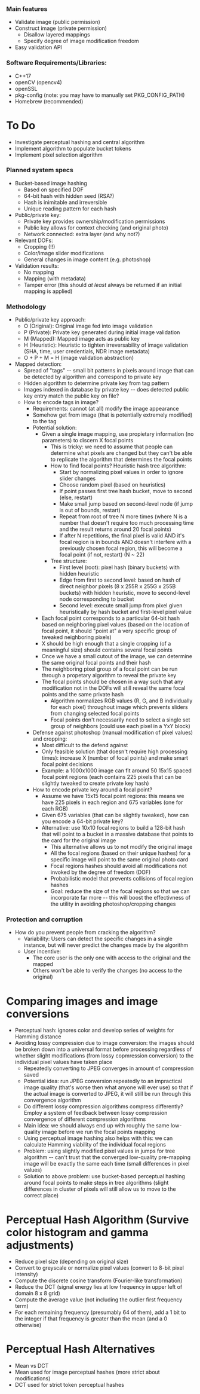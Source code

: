 ### Main features
- Validate image (public permission)
- Construct image (private permission)
  - Disallow layered mappings
  - Specify degree of image modification freedom
- Easy validation API

### Software Requirements/Libraries:
- C++17 
- openCV (opencv4)
- openSSL
- pkg-config (note: you may have to manually set PKG_CONFIG_PATH)
- Homebrew (recommended)

# To Do
- Investigate perceptual hashing and central algorithm
- Implement algorithm to populate bucket tokens
- Implement pixel selection algorithm
  
### Planned system specs
- Bucket-based image hashing
  - Based on specified DOF
  - 64-bit hash with hidden seed (RSA?)
  - Hash is inimitable and irreversible
  - Unique reading pattern for each hash
- Public/private key:
  - Private key provides ownership/modification permissions
  - Public key allows for context checking (and original photo)
  - Network connected: extra layer (and why not?)
- Relevant DOFs:
  - Cropping (!!)
  - Color/image slider modifications
  - General changes in image content (e.g. photoshop)
- Validation results:
  - No mapping
  - Mapping (with metadata)
  - Tamper error (this should *at least* always be returned if an initial mapping is applied)
  
### Methodology
- Public/private key approach:
    - O (Original): Original image fed into image validation
    - P (Private): Private key generated during initial image validation
    - M (Mapped): Mapped image acts as public key
    - H (Heuristic): Heuristic to tighten irreversability of image validation (SHA, time, user credentials, NDR image metadata)
    - O + P + M = H (image validation abstraction)
- Mapped detection: 
    - Spread of "tags" -- small bit patterns in pixels around image that can be detected by algorithm and correspond to private key
    - Hidden algorithm to determine private key from tag pattern
    - Images indexed in database by private key -- does detected public key entry match the public key on file?
    - How to encode tags in image? 
        - Requirements: cannot (at all) modify the image appearance
        - Somehow get from image (that is potentially extremely modified) to the tag
        - Potential solution:
            - Given a single image mapping, use propietary information (no parameters) to discern X focal points
                - This is tricky: we need to assume that people can determine what pixels are changed but they can't be able to replicate the algorithm that determines the focal points
                - How to find focal points? Heuristic hash tree algorithm:
                    - Start by normalizing pixel values in order to ignore slider changes
                    - Choose random pixel (based on heuristics)
                    - If point passes first tree hash bucket, move to second (else, restart)
                    - Make small jump based on second-level node (if jump is out of bounds, restart)
                    - Repeat from root of tree N more times (where N is a number that doesn't require too much processing time and the result returns around 20 focal points)
                    - If after N repetitions, the final pixel is valid AND it's focal region is in bounds AND doesn't interfere with a previously chosen focal region, this will become a focal point (if not, restart) (N ~ 22)
                - Tree structure:
                    - First level (root): pixel hash (binary buckets) with hidden heuristic
                    - Edge from first to second level: based on hash of direct neighbor pixels (8 x 255R x 255G x 255B buckets) with hidden heuristic, move to second-level node corresponding to bucket
                    - Second level: execute small jump from pixel given heuristically by hash bucket and first-level pixel value
            - Each focal point corresponds to a particular 64-bit hash based on neighboring pixel values (based on the location of focal point, it should "point at" a very specific group of tweaked neighboring pixels)
            - X should be high enough that a single cropping (of a meaningful size) should contains several focal points
            - Once we have a small cutout of the image, we can determine the same original focal points and their hash
            - The neighboring pixel group of a focal point can be run through a propetary algorithm to reveal the private key
            - The focal points should be chosen in a way such that any modification not in the DOFs will still reveal the same focal points and the same private hash
                - Algorithm normalizes RGB values (R, G, and B individually for each pixel) throughout image which prevents sliders from changing selected focal points
                - Focal points don't necessarily need to select a single set group of neighbors (could use each pixel in a YxY block)
        - Defense against photoshop (manual modification of pixel values) and cropping:
            - Most difficult to the defend against
            - Only feasible solution (that doesn't require high processing times): increase X (number of focal points) and make smart focal point decisions
            - Example: a 1000x1000 image can fit around 50 15x15 spaced focal point regions (each contains 225 pixels that can be slightly tweaked to create private key hash)
        - How to encode private key around a focal point?
            - Assume we have 15x15 focal point regions: this means we have 225 pixels in each region and 675 variables (one for each RGB)
            - Given 675 variables (that can be slightly tweaked), how can you encode a 64-bit private key?
            - Alternative: use 10x10 focal regions to build a 128-bit hash that will point to a bucket in a massive database that points to the card for the original image
                - This alternative allows us to not modify the original image
                - All the focal regions (based on their unique hashes) for a specific image will point to the same original photo card
                - Focal regions hashes should avoid all modifications not invoked by the degree of freedom (DOF)
                - Probabilistic model that prevents collisions of focal region hashes
                - Goal: reduce the size of the focal regions so that we can incorporate far more -- this will boost the effectivness of the utility in avoiding photoshop/cropping changes 

### Protection and corruption
- How do you prevent people from cracking the algorithm?
    - Variability: Users can detect the specific changes in a single instance, but will never predict the changes made by the algorithm
    - User incentive: 
        - The core user is the only one with access to the original and the mapped
        - Others won't be able to verify the changes (no access to the original) 
 
# Comparing images and image conversions
- Perceptual hash: ignores color and develop series of weights for Hamming distance
- Avoiding lossy compression due to image conversion: the images should be broken down into a universal format before processing regardless of whether slight modifications (from lossy copmression conversion) to the individual pixel values have taken place
    - Repeatedly converting to JPEG converges in amount of compression saved
    - Potential idea: run JPEG conversion repeatedly to an impractical image quality (that's worse then what anyone will ever use) so that if the actual image is converted to JPEG, it will still be run through this convergence algorithm
    - Do different lossy compression algorithms compress differently? Employ a system of feedback between lossy compression convergence of different compression algorithms
    - Main idea: we should always end up with roughly the same low-quality image before we run the focal points mapping
    - Using perceptual image hashing also helps with this: we can calculate Hamming viability of the individual focal regions 
    - Problem: using slightly modified pixel values in jumps for tree algorithm -- can't trust that the converged low-quality pre-mapping image will be exactly the same each time (small differences in pixel values)
    - Solution to above problem: use bucket-based perceptual hashing around focal points to make steps in tree algorithms (slight differences in cluster of pixels will still allow us to move to the correct place)

# Perceptual Hash Algorithm (Survive color histogram and gamma adjustments)
- Reduce pixel size (depending on original size)
- Convert to greyscale or normalize pixel values (convert to 8-bit pixel intensity)
- Compute the discrete cosine transform (Fourier-like transformation)
- Reduce the DCT (signal energy lies at low frequency in upper left of domain 8 x 8 grid)
- Compute the average value (not including the outlier first frequency term)
- For each remaining frequency (presumably 64 of them), add a 1 bit to the integer if that frequency is greater than the mean (and a 0 otherwise)

# Perceptual Hash Alternatives
- Mean vs DCT
- Mean used for image perceptual hashes (more strict about modifications)
- DCT used for strict token perceptual hashes